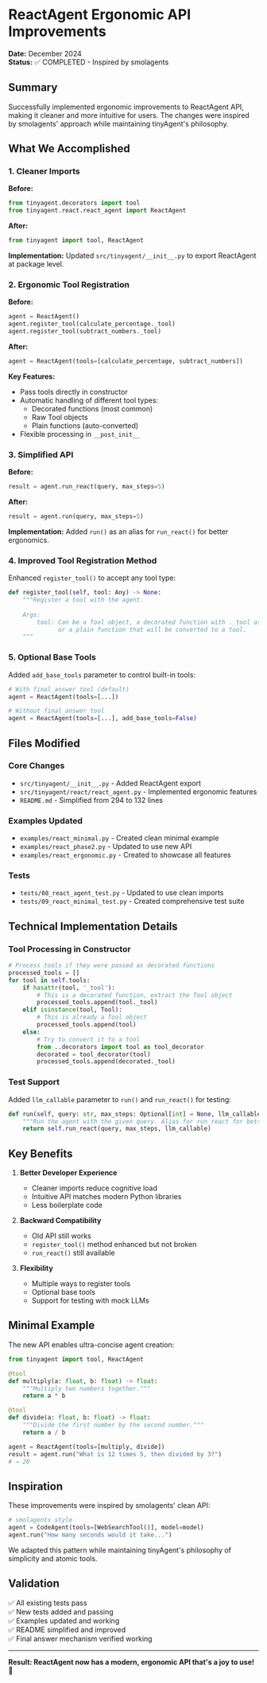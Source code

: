 # ReactAgent Ergonomic API Improvements

**Date:** December 2024  
**Status:** ✅ COMPLETED - Inspired by smolagents

## Summary

Successfully implemented ergonomic improvements to ReactAgent API, making it cleaner and more intuitive for users. The changes were inspired by smolagents' approach while maintaining tinyAgent's philosophy.

## What We Accomplished

### 1. **Cleaner Imports**

**Before:**
```python
from tinyagent.decorators import tool
from tinyagent.react.react_agent import ReactAgent
```

**After:**
```python
from tinyagent import tool, ReactAgent
```

**Implementation:** Updated `src/tinyagent/__init__.py` to export ReactAgent at package level.

### 2. **Ergonomic Tool Registration**

**Before:**
```python
agent = ReactAgent()
agent.register_tool(calculate_percentage._tool)
agent.register_tool(subtract_numbers._tool)
```

**After:**
```python
agent = ReactAgent(tools=[calculate_percentage, subtract_numbers])
```

**Key Features:**
- Pass tools directly in constructor
- Automatic handling of different tool types:
  - Decorated functions (most common)
  - Raw Tool objects
  - Plain functions (auto-converted)
- Flexible processing in `__post_init__`

### 3. **Simplified API**

**Before:**
```python
result = agent.run_react(query, max_steps=5)
```

**After:**
```python
result = agent.run(query, max_steps=5)
```

**Implementation:** Added `run()` as an alias for `run_react()` for better ergonomics.

### 4. **Improved Tool Registration Method**

Enhanced `register_tool()` to accept any tool type:
```python
def register_tool(self, tool: Any) -> None:
    """Register a tool with the agent.
    
    Args:
        tool: Can be a Tool object, a decorated function with ._tool attribute,
              or a plain function that will be converted to a tool.
    """
```

### 5. **Optional Base Tools**

Added `add_base_tools` parameter to control built-in tools:
```python
# With final_answer tool (default)
agent = ReactAgent(tools=[...])

# Without final_answer tool
agent = ReactAgent(tools=[...], add_base_tools=False)
```

## Files Modified

### Core Changes
- `src/tinyagent/__init__.py` - Added ReactAgent export
- `src/tinyagent/react/react_agent.py` - Implemented ergonomic features
- `README.md` - Simplified from 294 to 132 lines

### Examples Updated
- `examples/react_minimal.py` - Created clean minimal example
- `examples/react_phase2.py` - Updated to use new API
- `examples/react_ergonomic.py` - Created to showcase all features

### Tests
- `tests/08_react_agent_test.py` - Updated to use clean imports
- `tests/09_react_minimal_test.py` - Created comprehensive test suite

## Technical Implementation Details

### Tool Processing in Constructor
```python
# Process tools if they were passed as decorated functions
processed_tools = []
for tool in self.tools:
    if hasattr(tool, '_tool'):
        # This is a decorated function, extract the Tool object
        processed_tools.append(tool._tool)
    elif isinstance(tool, Tool):
        # This is already a Tool object
        processed_tools.append(tool)
    else:
        # Try to convert it to a tool
        from ..decorators import tool as tool_decorator
        decorated = tool_decorator(tool)
        processed_tools.append(decorated._tool)
```

### Test Support
Added `llm_callable` parameter to `run()` and `run_react()` for testing:
```python
def run(self, query: str, max_steps: Optional[int] = None, llm_callable: Optional[callable] = None) -> str:
    """Run the agent with the given query. Alias for run_react for better ergonomics."""
    return self.run_react(query, max_steps, llm_callable)
```

## Key Benefits

1. **Better Developer Experience**
   - Cleaner imports reduce cognitive load
   - Intuitive API matches modern Python libraries
   - Less boilerplate code

2. **Backward Compatibility**
   - Old API still works
   - `register_tool()` method enhanced but not broken
   - `run_react()` still available

3. **Flexibility**
   - Multiple ways to register tools
   - Optional base tools
   - Support for testing with mock LLMs

## Minimal Example

The new API enables ultra-concise agent creation:
```python
from tinyagent import tool, ReactAgent

@tool
def multiply(a: float, b: float) -> float:
    """Multiply two numbers together."""
    return a * b

@tool
def divide(a: float, b: float) -> float:
    """Divide the first number by the second number."""
    return a / b

agent = ReactAgent(tools=[multiply, divide])
result = agent.run("What is 12 times 5, then divided by 3?")
# → 20
```

## Inspiration

These improvements were inspired by smolagents' clean API:
```python
# smolagents style
agent = CodeAgent(tools=[WebSearchTool()], model=model)
agent.run("How many seconds would it take...")
```

We adapted this pattern while maintaining tinyAgent's philosophy of simplicity and atomic tools.

## Validation

✅ All existing tests pass  
✅ New tests added and passing  
✅ Examples updated and working  
✅ README simplified and improved  
✅ Final answer mechanism verified working  

---

**Result: ReactAgent now has a modern, ergonomic API that's a joy to use!** 🎉